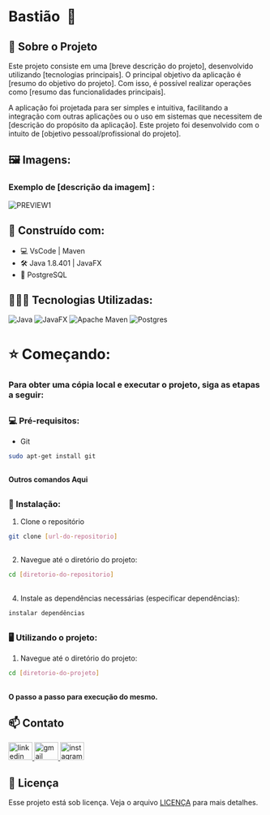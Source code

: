 # Bastião  🚨

## 🔎 Sobre o Projeto

Este projeto consiste em uma [breve descrição do projeto], desenvolvido utilizando [tecnologias principais]. O principal objetivo da aplicação é [resumo do objetivo do projeto]. Com isso, é possível realizar operações como [resumo das funcionalidades principais].

A aplicação foi projetada para ser simples e intuitiva, facilitando a integração com outras aplicações ou o uso em sistemas que necessitem de [descrição do propósito da aplicação]. Este projeto foi desenvolvido com o intuito de [objetivo pessoal/profissional do projeto].

##

## 🖼️ Imagens:

### Exemplo de [descrição da imagem] :

![PREVIEW1][preview-preview1]

##

## 🔨 Construído com:

* 💻 VsCode | Maven 
* 🛠️ Java 1.8.401 | JavaFX
* 🎲 PostgreSQL

##

## 👨🏽‍💻 Tecnologias Utilizadas:


![Java](https://img.shields.io/badge/java-%23ED8B00.svg?style=for-the-badge&logo=openjdk&logoColor=white)
![JavaFX](https://img.shields.io/badge/javafx-%23FF0000.svg?style=for-the-badge&logo=javafx&logoColor=white)
![Apache Maven](https://img.shields.io/badge/Apache%20Maven-C71A36?style=for-the-badge&logo=Apache%20Maven&logoColor=white)
![Postgres](https://img.shields.io/badge/postgres-%23316192.svg?style=for-the-badge&logo=postgresql&logoColor=white)

##

# ⭐️ Começando:

### Para obter uma cópia local e executar o projeto, siga as etapas a seguir:

##

### 💻 Pré-requisitos:

* Git

```sh
sudo apt-get install git
```

##

#### Outros comandos Aqui

##

### 🚀 Instalação:
 
1. Clone o repositório
```sh
git clone [url-do-repositorio]
```
##

2. Navegue até o diretório do projeto:
```sh
cd [diretorio-do-repositorio]
```
##


4. Instale as dependências necessárias (especificar dependências):
```sh
instalar dependências
```
##

<!-- USAGE EXAMPLES -->
### 🖥️ Utilizando o projeto:

1. Navegue até o diretório do projeto:
```sh
cd [diretorio-do-projeto]
```

##

#### O passo a passo para execução do mesmo.

##

<!-- CONTACT -->
## 📫 Contato

<div align="left">
  <a href="https://www.linkedin.com/in/marcus-césar-santos-pereira-70991a28a/" target="_blank">
    <img src="https://raw.githubusercontent.com/maurodesouza/profile-readme-generator/master/src/assets/icons/social/linkedin/default.svg" width="47" height="35" alt="linkedin logo"  />
  </a>
  <a href="contato.marcuscspereira@gmail.com" target="_blank">
    <img src="https://raw.githubusercontent.com/maurodesouza/profile-readme-generator/master/src/assets/icons/social/gmail/default.svg" width="47" height="35" alt="gmail logo"  />
  </a>
  <a href="https://www.instagram.com/_marcus.cesar/" target="_blank">
    <img src="https://raw.githubusercontent.com/maurodesouza/profile-readme-generator/master/src/assets/icons/social/instagram/default.svg" width="47" height="35" alt="instagram logo"  />
  </a>
</div>

<!-- Adicionar LINKS & IMAGES -->
[preview-preview1]: preview/preview_1.png

## 📝 Licença

Esse projeto está sob licença. Veja o arquivo [LICENÇA](LICENSE.md) para mais detalhes.


